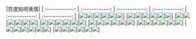 |百度贴吧表情|
| :------------: | :------------: | :------------: | :------------: | :------------: | :------------: |
|![](https://www.shouji.com.cn/static/v2/emoji/tb_001.png)|![](https://www.shouji.com.cn/static/v2/emoji/tb_002.png)|![](https://www.shouji.com.cn/static/v2/emoji/tb_003.png)|![](https://www.shouji.com.cn/static/v2/emoji/tb_004.png)|![](https://www.shouji.com.cn/static/v2/emoji/tb_005.png)|![](https://www.shouji.com.cn/static/v2/emoji/tb_006.png)|
|![](https://www.shouji.com.cn/static/v2/emoji/tb_001.png)|![](https://www.shouji.com.cn/static/v2/emoji/tb_002.png)|![](https://www.shouji.com.cn/static/v2/emoji/tb_003.png)|![](https://www.shouji.com.cn/static/v2/emoji/tb_004.png)|![](https://www.shouji.com.cn/static/v2/emoji/tb_005.png)|![](https://www.shouji.com.cn/static/v2/emoji/tb_006.png)|
|![](https://www.shouji.com.cn/static/v2/emoji/tb_001.png)|![](https://www.shouji.com.cn/static/v2/emoji/tb_002.png)|![](https://www.shouji.com.cn/static/v2/emoji/tb_003.png)|![](https://www.shouji.com.cn/static/v2/emoji/tb_004.png)|![](https://www.shouji.com.cn/static/v2/emoji/tb_005.png)|![](https://www.shouji.com.cn/static/v2/emoji/tb_006.png)|
|![](https://www.shouji.com.cn/static/v2/emoji/tb_001.png)|![](https://www.shouji.com.cn/static/v2/emoji/tb_002.png)|![](https://www.shouji.com.cn/static/v2/emoji/tb_003.png)|![](https://www.shouji.com.cn/static/v2/emoji/tb_004.png)|![](https://www.shouji.com.cn/static/v2/emoji/tb_005.png)|![](https://www.shouji.com.cn/static/v2/emoji/tb_006.png)|
|![](https://www.shouji.com.cn/static/v2/emoji/tb_001.png)|![](https://www.shouji.com.cn/static/v2/emoji/tb_002.png)|![](https://www.shouji.com.cn/static/v2/emoji/tb_003.png)|![](https://www.shouji.com.cn/static/v2/emoji/tb_004.png)|![](https://www.shouji.com.cn/static/v2/emoji/tb_005.png)|![](https://www.shouji.com.cn/static/v2/emoji/tb_006.png)|
|![](https://www.shouji.com.cn/static/v2/emoji/tb_001.png)|![](https://www.shouji.com.cn/static/v2/emoji/tb_002.png)|![](https://www.shouji.com.cn/static/v2/emoji/tb_003.png)|![](https://www.shouji.com.cn/static/v2/emoji/tb_004.png)|![](https://www.shouji.com.cn/static/v2/emoji/tb_005.png)|![](https://www.shouji.com.cn/static/v2/emoji/tb_006.png)|
|![](https://www.shouji.com.cn/static/v2/emoji/tb_001.png)|![](https://www.shouji.com.cn/static/v2/emoji/tb_002.png)|![](https://www.shouji.com.cn/static/v2/emoji/tb_003.png)|![](https://www.shouji.com.cn/static/v2/emoji/tb_004.png)|![](https://www.shouji.com.cn/static/v2/emoji/tb_005.png)|![](https://www.shouji.com.cn/static/v2/emoji/tb_006.png)|
|![](https://www.shouji.com.cn/static/v2/emoji/tb_001.png)|![](https://www.shouji.com.cn/static/v2/emoji/tb_002.png)|![](https://www.shouji.com.cn/static/v2/emoji/tb_003.png)|![](https://www.shouji.com.cn/static/v2/emoji/tb_004.png)|![](https://www.shouji.com.cn/static/v2/emoji/tb_005.png)|![](https://www.shouji.com.cn/static/v2/emoji/tb_006.png)|
